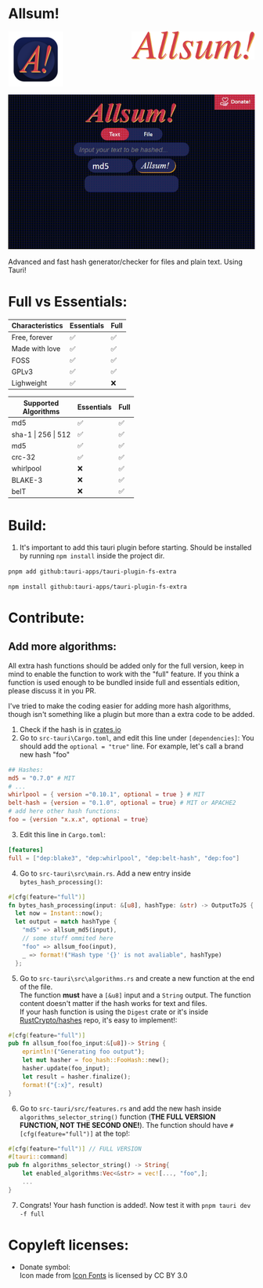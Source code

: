 # Allsum!
<div style="display: grid; 
grid-template-columns: repeat(2, 1fr); 
grid-template-rows: 1fr; 
grid-column-gap: 0px;
grid-row-gap: 0px;">
<img src=./src-tauri/icons/icon.png style="Height:7rem;">
<img src="./website/allsum.png" style="height. 4rem;">
</div>
<br>
<img src= "website\example.gif" alt="(App showcase gif. View it in your browser if this doesn't load)">

Advanced and fast hash generator/checker for files and plain text.
Using Tauri!
# Full vs Essentials:
| Characteristics         | Essentials | Full |
|-------------------------|------------|------|
| Free, forever           | ✅         | ✅   |
| Made with love          | ✅         | ✅   |
| FOSS                    | ✅         | ✅   |
| GPLv3                   | ✅         | ✅   |
| Lighweight              | ✅         | ❌   |

| Supported<br>Algorithms | Essentials | Full |
|-------------------------|------------|------|
| md5                     | ✅          | ✅    |
| sha-1 \| 256 \| 512     | ✅          | ✅    |
| md5                     | ✅          | ✅    |
| crc-32                  | ✅          | ✅    |
| whirlpool               | ❌          | ✅    |
| BLAKE-3                 | ❌          | ✅    |
| belT                    | ❌          | ✅    |

# Build:
1. It's important to add this tauri plugin before starting. Should be installed by running `npm install` inside the project dir.

`pnpm add github:tauri-apps/tauri-plugin-fs-extra`

`npm install github:tauri-apps/tauri-plugin-fs-extra`

# Contribute:
## Add more algorithms:
All extra hash functions should be added only for the full version, keep in mind to enable the function to work with the "full" feature. If you think a function is used enough to be bundled inside full and essentials edition, please discuss it in you PR.

I've tried to make the coding easier for adding more hash algorithms, though isn't something like a plugin but more than a extra code to be added.

1. Check if the hash is in [crates.io](crates.io)
2. Go to `src-tauri\Cargo.toml`, and edit this line under `[dependencies]`: You should add the `optional = "true"` line. For example, let's call a brand new hash "foo"
```toml
## Hashes: 
md5 = "0.7.0" # MIT
# ...
whirlpool = { version ="0.10.1", optional = true } # MIT 
belt-hash = {version = "0.1.0", optional = true} # MIT or APACHE2
# add here other hash functions:
foo = {version "x.x.x", optional = true}
```
3. Edit this line in `Cargo.toml`:
```toml
[features]
full = ["dep:blake3", "dep:whirlpool", "dep:belt-hash", "dep:foo"]
```
4. Go to `src-tauri\src\main.rs`. Add a new entry inside `bytes_hash_processing()`:
```rust
#[cfg(feature="full")]
fn bytes_hash_processing(input: &[u8], hashType: &str) -> OutputToJS {
  let now = Instant::now();
  let output = match hashType {
    "md5" => allsum_md5(input),
    // some stuff ommited here
    "foo" => allsum_foo(input),
    _ => format!("Hash type '{}' is not avaliable", hashType)
  };
```
5. Go to `src-tauri\src\algorithms.rs` and create a new function at the end of the file. <br>The function **must** have a `[&u8]` input and a `String` output. The function content doesn't matter if the hash works for text and files. <br>If your hash function is using the `Digest` crate or it's inside [RustCrypto/hashes](https://github.com/RustCrypto/hashes) repo, it's easy to implement!:
```rust
#[cfg(feature="full")]
pub fn allsum_foo(foo_input:&[u8])-> String {
    eprintln!("Generating foo output");
    let mut hasher = foo_hash::FooHash::new();
    hasher.update(foo_input);
    let result = hasher.finalize();
    format!("{:x}", result)
}
```
6. Go to `src-tauri/src/features.rs` and add the new hash inside `algorithms_selector_string()` function (**THE FULL VERSION FUNCTION, NOT THE SECOND ONE!**). The function should have `#[cfg(feature="full")]` at the top!:

```rust
#[cfg(feature="full")] // FULL VERSION
#[tauri::command]
pub fn algorithms_selector_string() -> String{
    let enabled_algorithms:Vec<&str> = vec![..., "foo",];
    ...
}
```

7. Congrats! Your hash function is added!. Now test it with `pnpm tauri dev -f full`


# Copyleft licenses:
- Donate symbol: <div>Icon made from <a href="http://www.onlinewebfonts.com/icon">Icon Fonts</a> is licensed by CC BY 3.0</div>
